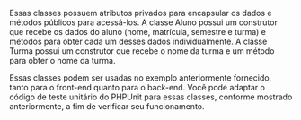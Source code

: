 Essas classes possuem atributos privados para encapsular os dados e métodos públicos para acessá-los. A classe Aluno possui um construtor que recebe os dados do aluno (nome, matrícula, semestre e turma) e métodos para obter cada um desses dados individualmente. A classe Turma possui um construtor que recebe o nome da turma e um método para obter o nome da turma.

Essas classes podem ser usadas no exemplo anteriormente fornecido, tanto para o front-end quanto para o back-end. Você pode adaptar o código de teste unitário do PHPUnit para essas classes, conforme mostrado anteriormente, a fim de verificar seu funcionamento.


